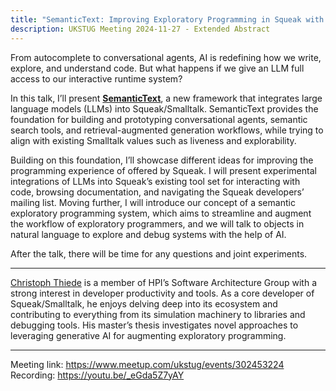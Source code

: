 ```yaml
---
title: "SemanticText: Improving Exploratory Programming in Squeak with Generative AI"
description: UKSTUG Meeting 2024-11-27 - Extended Abstract
---
```


From autocomplete to conversational agents, AI is redefining how we write, explore, and understand code. But what happens if we give an LLM full access to our interactive runtime system?

In this talk, I’ll present **[SemanticText](https://github.com/hpi-swa-lab/Squeak-SemanticText)**, a new framework that integrates large language models (LLMs) into Squeak/Smalltalk. SemanticText provides the foundation for building and prototyping conversational agents, semantic search tools, and retrieval-augmented generation workflows, while trying to align with existing Smalltalk values such as liveness and explorability.

Building on this foundation, I’ll showcase different ideas for improving the programming experience of offered by Squeak. I will present experimental integrations of LLMs into Squeak’s existing tool set for interacting with code, browsing documentation, and navigating the Squeak developers’ mailing list. Moving further, I will introduce our concept of a semantic exploratory programming system, which aims to streamline and augment the workflow of exploratory programmers, and we will talk to objects in natural language to explore and debug systems with the help of AI.

After the talk, there will be time for any questions and joint experiments.

---

[Christoph Thiede](https://linqlover.github.io/LinqLover/PORTFOLIO.html) is a member of HPI’s Software Architecture Group with a strong interest in developer productivity and tools. As a core developer of Squeak/Smalltalk, he enjoys delving deep into its ecosystem and contributing to everything from its simulation machinery to libraries and debugging tools. His master’s thesis investigates novel approaches to leveraging generative AI for augmenting exploratory programming.

---

Meeting link: <https://www.meetup.com/ukstug/events/302453224>  
Recording: <https://youtu.be/_eGda5Z7yAY>
